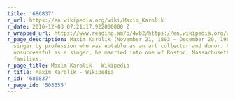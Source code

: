 ```yaml
---
title: '686837'
r_url: https://en.wikipedia.org/wiki/Maxim_Karolik
r_date: 2016-12-03 07:21:17.922000000 Z
r_wrapped_url: https://www.reading.am/p/4wb2/https://en.wikipedia.org/wiki/Maxim_Karolik
r_page_description: Maxim Karolik (November 21, 1893 – December 20, 1963) was an opera
  singer by profession who was notable as an art collector and donor. Although generally
  unsuccessful as a singer, he married into one of Boston, Massachusetts's wealthiest
  families.
r_page_title: Maxim Karolik - Wikipedia
r_title: Maxim Karolik - Wikipedia
r_id: '686837'
r_page_id: '503355'
---
```


